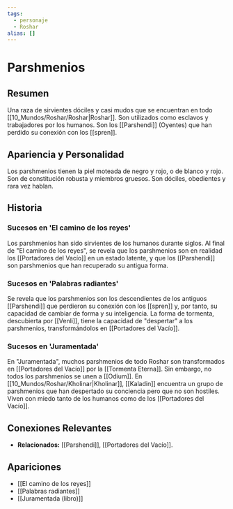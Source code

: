 ```yaml
---
tags:
  - personaje
  - Roshar
alias: []
---
```


# Parshmenios

## Resumen
Una raza de sirvientes dóciles y casi mudos que se encuentran en todo [[10_Mundos/Roshar/Roshar|Roshar]]. Son utilizados como esclavos y trabajadores por los humanos. Son los [[Parshendi]] (Oyentes) que han perdido su conexión con los [[spren]].

## Apariencia y Personalidad
Los parshmenios tienen la piel moteada de negro y rojo, o de blanco y rojo. Son de constitución robusta y miembros gruesos. Son dóciles, obedientes y rara vez hablan.

## Historia
### Sucesos en 'El camino de los reyes'
Los parshmenios han sido sirvientes de los humanos durante siglos. Al final de "El camino de los reyes", se revela que los parshmenios son en realidad los [[Portadores del Vacío]] en un estado latente, y que los [[Parshendi]] son parshmenios que han recuperado su antigua forma.

### Sucesos en 'Palabras radiantes'
Se revela que los parshmenios son los descendientes de los antiguos [[Parshendi]] que perdieron su conexión con los [[spren]] y, por tanto, su capacidad de cambiar de forma y su inteligencia. La forma de tormenta, descubierta por [[Venli]], tiene la capacidad de "despertar" a los parshmenios, transformándolos en [[Portadores del Vacío]].

### Sucesos en 'Juramentada'
En "Juramentada", muchos parshmenios de todo Roshar son transformados en [[Portadores del Vacío]] por la [[Tormenta Eterna]]. Sin embargo, no todos los parshmenios se unen a [[Odium]]. En [[10_Mundos/Roshar/Kholinar|Kholinar]], [[Kaladin]] encuentra un grupo de parshmenios que han despertado su conciencia pero que no son hostiles. Viven con miedo tanto de los humanos como de los [[Portadores del Vacío]].

## Conexiones Relevantes
* **Relacionados:** [[Parshendi]], [[Portadores del Vacío]].

## Apariciones
* [[El camino de los reyes]]
* [[Palabras radiantes]]
* [[Juramentada (libro)]]